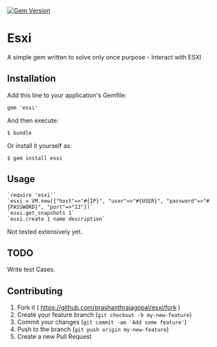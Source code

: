 [![Gem Version](https://badge.fury.io/rb/esxi.svg)](http://badge.fury.io/rb/esxi)

# Esxi

A simple gem written to solve only once purpose - Interact with ESXI

## Installation

Add this line to your application's Gemfile:

    gem 'esxi'

And then execute:

    $ bundle

Or install it yourself as:

    $ gem install esxi

## Usage

    `require 'esxi'`
    `esxi = VM.new({"host"=>"#{IP}", "user"=>"#{USER}", "password"=>"#{PASSWORD}", "port"=>"22"})`
    `esxi.get_snapshots 1`
    `esxi.create 1 name description`

Not tested extensively yet. 

## TODO

Write test Cases.

## Contributing

1. Fork it ( https://github.com/prashanthrajagopal/esxi/fork )
2. Create your feature branch (`git checkout -b my-new-feature`)
3. Commit your changes (`git commit -am 'Add some feature'`)
4. Push to the branch (`git push origin my-new-feature`)
5. Create a new Pull Request

